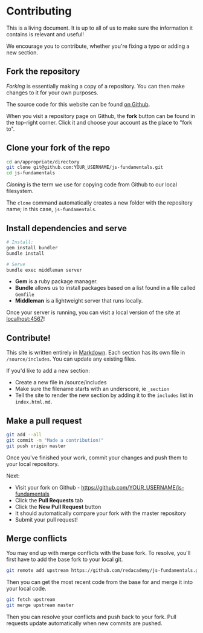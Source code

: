 # Contributing

This is a living document.
It is up to all of us to make sure the information it contains is relevant and useful!

We encourage you to contribute, whether you're fixing a typo or adding a new section.

## __Fork__ the repository

_Forking_ is essentially making a copy of a repository.
You can then make changes to it for your own purposes.

The source code for this website can be found [on Github](https://github.com/redacademy/js-fundamentals).

When you visit a repository page on Github, the __fork__ button can be found in the top-right corner.
Click it and choose your account as the place to "fork to".

## __Clone__ your fork of the repo

```sh
cd an/appropriate/directory
git clone git@github.com:YOUR_USERNAME/js-fundamentals.git
cd js-fundamentals
```

_Cloning_ is the term we use for copying code from Github to our local filesystem.

The `clone` command automatically creates a new folder with the repository name; in this case, `js-fundamentals`.

## __Install dependencies__ and __serve__


```sh
# Install:
gem install bundler
bundle install

# Serve
bundle exec middleman server
```

- __Gem__ is a ruby package manager.
- __Bundle__ allows us to install packages based on a list found in a file called `Gemfile`
- __Middleman__ is a lightweight server that runs locally.

Once your server is running, you can visit a local version of the site at [localhost:4567](http://localhost:4567/)!

## Contribute!

This site is written entirely in [Markdown](https://github.com/adam-p/markdown-here/wiki/Markdown-Cheatsheet).
Each section has its own file in `/source/includes`. You can update any existing files.

If you'd like to add a new section:

- Create a new file in /source/includes
- Make sure the filename starts with an underscore, ie `_section`
- Tell the site to render the new section by adding it to the `includes` list in `index.html.md`.

## Make a pull request

```sh
git add --all
git commit -m "Made a contribution!"
git push origin master
```

Once you've finished your work, commit your changes and push them to your local repository.

Next:

- Visit your fork on Github - https://github.com/YOUR_USERNAME/js-fundamentals
- Click the __Pull Requests__ tab
- Click the __New Pull Request__ button
- It should automatically compare your fork with the master repository
- Submit your pull request!

## Merge conflicts

You may end up with merge conflicts with the base fork.
To resolve, you'll first have to add the base fork to your local git.

```sh
git remote add upstream https://github.com/redacademy/js-fundamentals.git
```

Then you can get the most recent code from the base for and merge it into your local code.

```sh
git fetch upstream
git merge upstream master
```

Then you can resolve your conflicts and push back to your fork.
Pull requests update automatically when new commits are pushed.
